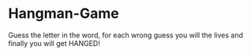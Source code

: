 # Hangman-Game

Guess the letter in the word, for each wrong guess you will the lives and finally you will get HANGED! 

